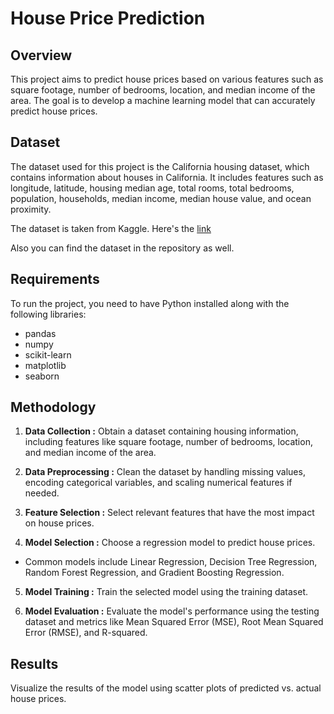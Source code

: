 # House Price Prediction
## Overview 
This project aims to predict house prices based on various features such as square footage, number of bedrooms, location, and median income of the area. The goal is to develop a machine learning model that can accurately predict house prices.

## Dataset 
The dataset used for this project is the California housing dataset, which contains information about houses in California. It includes features such as longitude, latitude, housing median age, total rooms, total bedrooms, population, households, median income, median house value, and ocean proximity.

The dataset is taken from Kaggle. Here's the [link](https://www.kaggle.com/code/shtrausslearning/bayesian-regression-house-price-prediction/input?select=housing.csv)

Also you can find the dataset in the repository as well.

## Requirements 
To run the project, you need to have Python installed along with the following libraries:
* pandas
* numpy
* scikit-learn
* matplotlib
* seaborn

## Methodology 

1. __Data Collection :__ Obtain a dataset containing housing information, including features like square footage, number of bedrooms, location, and median income of the area.

2. __Data Preprocessing :__ Clean the dataset by handling missing values, encoding categorical variables, and scaling numerical features if needed.

3. __Feature Selection :__ Select relevant features that have the most impact on house prices.

4. __Model Selection :__ Choose a regression model to predict house prices.
* Common models include Linear Regression, Decision Tree Regression, Random Forest Regression, and Gradient Boosting Regression.

5. __Model Training :__ Train the selected model using the training dataset.

6. __Model Evaluation :__ Evaluate the model's performance using the testing dataset and metrics like Mean Squared Error (MSE), Root Mean Squared Error (RMSE), and R-squared.

## Results 

Visualize the results of the model using scatter plots of predicted vs. actual house prices.




